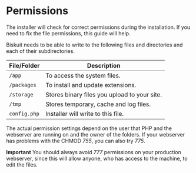 # Permissions
<p class="uk-article-lead">The installer will check for correct permissions during the installation. If you need to fix the file permissions, this guide will help.</p>

Biskuit needs to be able to write to the following files and directories and each of their subdirectories.

File/Folder | Description
------------- | --------------------------------------------
`/app`        | To access the system files.
`/packages`   | To install and update extensions.
`/storage`    | Stores binary files you upload to your site.
`/tmp`        | Stores temporary, cache and log files.
`config.php`  | Installer will write to this file.

The actual permission settings depend on the user that PHP and the webserver are running on and the owner of the folders. If your webserver has problems with the CHMOD _755_, you can also try _775_.

**Important** You should always avoid _777_ permissions on your production webserver, since this will allow anyone, who has access to the machine, to edit the files.
